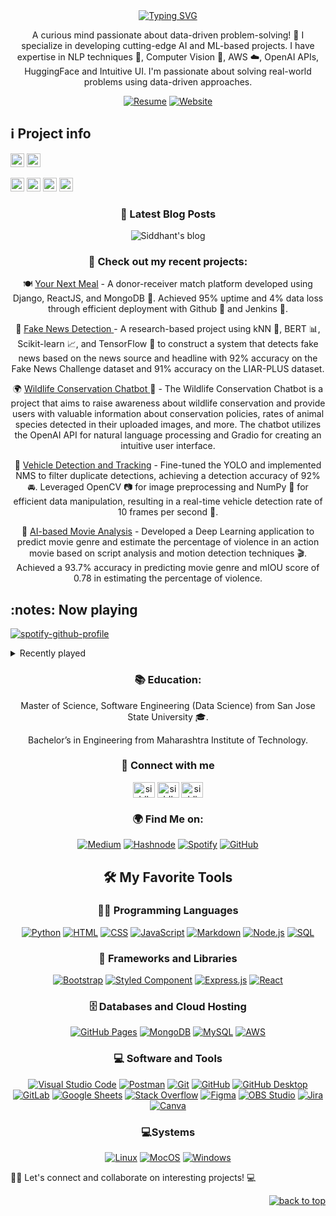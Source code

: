 
<div id="about-me" align="center">
<a href="https://git.io/typing-svg"><img src="https://readme-typing-svg.demolab.com?font=DotGothic16&size=35&pause=500&color=11d4be&center=true&vCenter=true&width=500&lines=Hi%2C+I'm+Siddhant+Sancheti;It's+nice+to+meet+you!" alt="Typing SVG" /></a>
<!--   green color:288932 -->
</div>

 <div align='center'>
 
 A curious mind passionate about data-driven problem-solving! 🤖 I specialize in developing cutting-edge AI and ML-based projects. I have expertise in NLP techniques 📖, Computer Vision 👀, AWS ☁️, OpenAI APIs, HuggingFace and Intuitive UI. I'm passionate about solving real-world problems using data-driven approaches.
 
</div>


<div align="center">

  [![Resume](https://img.shields.io/badge/Resume-View%20Resume-orange?style=flat)](https://drive.google.com/file/d/1Y49sQuN71Jm_agrYj4UlUn4cVrZV3dmu/view?usp=drive_link)
  [![Website](https://img.shields.io/badge/Website-View%20Website-blue?style=flat)](https://siddhantsancheti.netlify.app)
 
</div>

 <!--RECENT_ACTIVITY:start-->
 <!--RECENT_ACTIVITY:end-->


<h2>ℹ️ Project info</h2>
<div>
<img alt="GitHub repo size" src="https://img.shields.io/github/repo-size/sidsanc/sidsanc?color=181717&logo=github&style=for-the-badge&logoColor=181717" height="22px">
<!-- <img alt="GitHub forks" src="https://img.shields.io/github/forks/sidsanc/sidsanc?color=181717&logo=github&style=for-the-badge&logoColor=181717" height="22px">
<img alt="GitHub Repo stars" src="https://img.shields.io/github/stars/sidsanc/sidsanc?color=181717&logo=github&style=for-the-badge&logoColor=181717" height="22px"> -->
<img alt="Last commit" src="https://img.shields.io/github/last-commit/sidsanc/sidsanc?color=F05032&logo=git&logoColor&style=for-the-badge" height="22px">
  
<!--<img alt="Commit activity" src="https://img.shields.io/github/commit-activity/m/carol42/carol42?color=F05032&logo=git&logoColor&style=for-the-badge" height="22px">-->
<a href="https://forthebadge.com"><img src="https://forthebadge.com/images/badges/gluten-free.svg" alt="gluten free" height="22px"></a>
<a href="https://forthebadge.com"><img src="https://forthebadge.com/images/badges/built-with-love.svg" alt="built with love" height="22px"></a>
<a href="https://forthebadge.com"><img src="https://forthebadge.com/images/badges/powered-by-coffee.svg" alt ="coffee" height="22px"></a>
<a href="https://forthebadge.com"><img src="https://forthebadge.com/images/badges/made-with-crayons.svg" alt ="crayons" height="22px"></a>  

</div>

<div align='center'>
  
 ### 📝 Latest Blog Posts
 ![Siddhant's blog](https://github-read-medium.vercel.app/latest?username=sidsanc4998&limit=6&theme=nord)
 <!-- BLOG-POST-LIST:START -->
 <!-- BLOG-POST-LIST:END -->
 
  </div>
  
<div align="center">
  
  ### 🔭 Check out my recent projects:

🍽️ <ins>[Your Next Meal](https://github.com/sidsanc/yournextmeal)</ins> - A donor-receiver match platform developed using Django, ReactJS, and MongoDB 🍴. Achieved 95% uptime and 4% data loss through efficient deployment with Github 🐙 and Jenkins 🔧.
  

📰 <ins>[Fake News Detection](https://github.com/soumyendra98/Metamorphs) </ins> - A research-based project using kNN 🤝, BERT 📊, Scikit-learn 📈, and TensorFlow 🤖 to construct a system that detects fake news based on the news source and headline with 92% accuracy on the Fake News Challenge dataset and 91% accuracy on the LIAR-PLUS dataset.
  
 🌍 <ins>[Wildlife Conservation Chatbot](https://github.com/soumyendra98/KnowYourWildlife) </ins>🦁 - The Wildlife Conservation Chatbot is a project that aims to raise awareness about wildlife conservation and provide users with valuable information about conservation policies, rates of animal species detected in their uploaded images, and more. The chatbot utilizes the OpenAI API for natural language processing and Gradio for creating an intuitive user interface.

🚗 <ins>Vehicle Detection and Tracking</ins> - Fine-tuned the YOLO and implemented NMS to filter duplicate detections, achieving a detection accuracy of 92% 🚘. Leveraged OpenCV 📷 for image preprocessing and NumPy 🧮 for efficient data manipulation, resulting in a real-time vehicle detection rate of 10 frames per second 🚦.

🎥 <ins>AI-based Movie Analysis</ins> - Developed a Deep Learning application to predict movie genre and estimate the percentage of violence in an action movie based on script analysis and motion detection techniques 🎬. Achieved a 93.7% accuracy in predicting movie genre and mIOU score of 0.78 in estimating the percentage of violence.
  </div>

<h2>:notes: Now playing </h2><!-- <a href="https://www.last.fm/user/sidsanc4998"><img alt="last song I've listened to" src="https://badges.lastfm.workers.dev/last-played?user=sidsanc4998&color=7E3ACE&logoColor=7E3ACE&label=Last+song+I've+listened+to"></a></h2>-->
<!-- </br> -->
<!-- <a href="https://open.spotify.com/user/315bfidfyj47fcwbfpibxxu2nkfm"><img src="https://now-play.vercel.app/api/generate?uid=3373fa7b-55b3-4648-b5f1-257f601349da" alt="Now playing on Spotify" ></a> -->


[![spotify-github-profile](https://spotify-github-profile.vercel.app/api/view?uid=315bfidfyj47fcwbfpibxxu2nkfm&cover_image=true&theme=novatorem&show_offline=false&background_color=656161&interchange=false&bar_color=11d4be&bar_color_cover=False)](https://spotify-github-profile.vercel.app/api/view?uid=315bfidfyj47fcwbfpibxxu2nkfm&redirect=true)

<details>
    <summary>Recently played</summary>
    <a href="https://open.spotify.com/user/315bfidfyj47fcwbfpibxxu2nkfm"><img src="https://spotify-recently-played-readme.vercel.app/api?user=315bfidfyj47fcwbfpibxxu2nkfm&unique=true&count=10" alt="Spotify recently played"></a>


</details>


<div align="center">
  
  ### 📚 Education: 

Master of Science, Software Engineering (Data Science) from San Jose State University 🎓. 

Bachelor’s in Engineering from Maharashtra Institute of Technology.
 
</div>

<div align="center"> 
 
<!--   ### 📫 Contact me:

[![LinkedIn](https://img.shields.io/badge/LinkedIn-Connect-blue?style=flat&logo=linkedin&logoColor=white)](https://www.linkedin.com/in/siddhant-sancheti)
[![Email](https://img.shields.io/badge/Email-Contact-red?style=flat&logo=gmail&logoColor=white)](mailto:sanchetisiddhantk@gmail.com) -->
  
  ### 🔗 Connect with me
  
<p>
<a href="https://linkedin.com/in/siddhant-sancheti" target="blank"><img align="center" src="https://raw.githubusercontent.com/rahuldkjain/github-profile-readme-generator/master/src/images/icons/Social/linked-in-alt.svg" alt="siddhantsancheti" height="25" width="35" /></a>
<a href="https://instagram.com/sid_sanc4998_" target="blank"><img align="center" src="https://raw.githubusercontent.com/rahuldkjain/github-profile-readme-generator/master/src/images/icons/Social/instagram.svg" alt="siddhantsancheti" height="25" width="35" /></a>
<a href="mailto:sanchetisiddhantk@gmail.com" target="blank"><img align="center" src="https://upload.wikimedia.org/wikipedia/commons/thumb/7/7e/Gmail_icon_%282020%29.svg/1024px-Gmail_icon_%282020%29.svg.png?20221017173631" alt="siddhantsancheti" height="25" width="35" /></a>
</p>
  
  ### 🌍 Find Me on:

[![Medium](https://img.shields.io/badge/-Medium-black?style=flat-square&logo=medium&logoColor=white)](https://medium.com/@sidsanc4998) 
[![Hashnode](https://img.shields.io/badge/Hashnode-2962FF?style=flat-square&logo=hashnode&logoColor=white)](https://siddhantsancheti.hashnode.dev/)
[![Spotify](https://img.shields.io/badge/-Spotify-1ED760?style=flat-square&logo=spotify&logoColor=white)](https://open.spotify.com/user/315bfidfyj47fcwbfpibxxu2nkfm?si=xeSqSuLwQwSytXVlfnaNRA&utm_source=copy-link)
[![GitHub](https://img.shields.io/badge/Tools-GitHub-black?style=flat-square&logo=github&logoColor=white)](https://github.com/sidsanc)

  </div>


<div align="center">

<!--   ### 🛠 Tech Stack:
 


[![Python](https://img.shields.io/badge/Code-Python-informational?style=flat&logo=python&logoColor=white)](https://www.python.org/)
[![Flask](https://img.shields.io/badge/-Flask-black?style=flat&logo=flask&logoColor=white)](https://flask.palletsprojects.com/)
[![Django](https://img.shields.io/badge/Django-092E20?style=flat&logo=django&logoColor=white)](https://www.djangoproject.com/start/)
 
</div>

<div align="center">
  
[![JavaScript](https://img.shields.io/badge/Code-JavaScript-F7DF1E?style=flat&logo=javascript&logoColor=white)](https://developer.mozilla.org/en-US/docs/Web/JavaScript)
[![React](https://img.shields.io/badge/Code-React-informational?style=flat&logo=react&color=61DAFB)](https://react.dev/)

[![Node.js](https://img.shields.io/badge/Code-Node.js-43853D?style=flat&logo=node.js&logoColor=white)](https://nodejs.org/)
[![Bootstrap](https://img.shields.io/badge/Style-Bootstrap-563D7C?style=flat&logo=bootstrap&logoColor=white)](https://getbootstrap.com/)


</div>

<div align="center">
  
[![MongoDB](https://img.shields.io/badge/Code-MongoDB-4EA94B?style=flat&logo=mongodb&logoColor=white)](https://www.mongodb.com/)
[![MySQL](https://img.shields.io/badge/MySQL-005C84?style=flat&logo=mysql&logoColor=white)](https://www.mysql.com/)

</div>

<div align="center">

[![HTML](https://img.shields.io/badge/Code-HTML-E34F26?style=flat&logo=html5&logoColor=white)](https://developer.mozilla.org/en-US/docs/Web/HTML)
[![CSS](https://img.shields.io/badge/Style-CSS-1572B6?style=flat&logo=css3&logoColor=white)](https://developer.mozilla.org/en-US/docs/Web/CSS)

</div>

<div align="center">
  
[![Linux](https://img.shields.io/badge/System-Linux-FCC624?style=flat&logo=linux&logoColor=white)](https://www.linux.org/)
[![MacOS](https://img.shields.io/badge/System-MAC%20OS-000000?style=flat&logo=apple&logoColor=white)](https://support.apple.com/macos)
[![Windows](https://img.shields.io/badge/System-Windows-blue?style=flat&logo=windows&logoColor=blue)](https://www.microsoft.com/en-us/windows/windows-11)


</div>

<div align="center">

[![Visual Studio Code](https://img.shields.io/badge/IDE-Visual%20Studio%20Code-0078D4?style=flat&logo=visual-studio-code&logoColor=white)](https://code.visualstudio.com/)
[![Google Colab](https://img.shields.io/badge/IDE-Colab-F9AB00?style=flat&logo=googlecolab&color=525252)](https://colab.research.google.com/)  
[![Eclipse](https://img.shields.io/badge/IDE-Eclipse-2C2255?style=flat&logo=eclipse&logoColor=white)](https://www.eclipse.org/)
  
 -->
  <!-- Favorite Tools -->
## 🛠️ My Favorite Tools
 <h3>👨‍💻 Programming Languages</h3>
 <p>
  <a href="#"><img alt="Python" src="https://img.shields.io/badge/Python-14354C.svg?style=flat-square&logo=python&logoColor=yellow"></a>
  <a href="#"><img alt="HTML" src="https://img.shields.io/badge/-HTML-E34F26.svg?style=flat-square&logo=html5&logoColor=white"></a>
  <a href="#"><img alt="CSS" src="https://img.shields.io/badge/-CSS-264de4.svg?style=flat-square&logo=css3&logoColor=white"></a>
  <a href="#"><img alt="JavaScript" src="https://img.shields.io/badge/-JavaScript-F7DF1E.svg?style=flat-square&logo=javascript&logoColor=black"></a>
  <a href="#"><img alt="Markdown" src="https://img.shields.io/badge/-Markdown-000000.svg?style=flat-square&logo=markdown&logoColor=white"></a>
  <a href="#"><img alt="Node.js" src="https://img.shields.io/badge/Node.js-43853D.svg?style=flat-square&logo=node.js&logoColor=white"></a>
  <a href="#"><img alt="SQL" src="https://custom-icon-badges.demolab.com/badge/SQL-025E8C.svg?style=flat-square&logo=database&logoColor=white"></a>
 </p>
 <h3>🧰 Frameworks and Libraries</h3>
 <p>
  <a href="#"><img alt="Bootstrap" src="https://img.shields.io/badge/Bootstrap-7952B3.svg?style=flat-square&logo=bootstrap&logoColor=white"></a>
  <a href="#"><img alt="Styled Component" src="https://img.shields.io/badge/styled--components-DB7093?style=flat-square&logo=styled-components&logoColor=white"></a>
  <a href="#"><img alt="Express.js" src="https://img.shields.io/badge/Express.js-404d59.svg?style=flat-square&logo=express&logoColor=white"></a>
  <a href="#"><img alt="React" src="https://img.shields.io/badge/React-20232a.svg?style=flat-square&logo=react&logoColor=%2361DAFB"></a>
 </p>
 <h3>🗄️ Databases and Cloud Hosting</h3>
  <a href="#"><img alt="GitHub Pages" src="https://img.shields.io/badge/GitHub%20Pages-327FC7.svg?style=flat-square&logo=github&logoColor=white"></a>
  <a href="#"><img alt="MongoDB" src ="https://img.shields.io/badge/MongoDB-4ea94b.svg?style=flat-square&logo=mongodb&logoColor=white"></a>
  <a href="#"><img alt="MySQL" src="https://img.shields.io/badge/MySQL-00f.svg?style=flat-square&logo=mysql&logoColor=white"></a>
  <a href="#"><img alt="AWS" src="https://img.shields.io/badge/AWS-010101.svg?style=flat-square&logo=amazon&logoColor=%23FF9900"></a>
 <h3>💻 Software and Tools</h3>
 <p>
  <a href="#"><img alt="Visual Studio Code" src="https://img.shields.io/badge/Visual%20Studio%20Code-0078d7.svg?style=flat-square&logo=visual-studio-code&logoColor=white"></a>
  <a href="#"><img alt="Postman" src="https://img.shields.io/badge/Postman-FF6C37?style=flat-square&logo=postman&logoColor=white"></a>
  <a href="#"><img alt="Git" src="https://img.shields.io/badge/Git-F05033.svg?style=flat-square&logo=git&logoColor=white"></a>
  <a href="#"><img alt="GitHub" src="https://img.shields.io/badge/GitHub-000000.svg?style=flat-square&logo=github&logoColor=white"></a>
  <a href="#"><img alt="GitHub Desktop" src="https://img.shields.io/badge/GitHub%20Desktop-8034A9.svg?style=flat-square&logo=github&logoColor=white"></a>
  <a href="#"><img alt="GitLab" src="https://img.shields.io/badge/GitLab-000000.svg?style=flat-square&logo=gitlab&logoColor=FC6D27"></a>
  <a href="#"><img alt="Google Sheets" src="https://img.shields.io/badge/Sheets-34A853.svg?style=flat-square&logo=google%20sheets&logoColor=white"></a>
  <a href="#"><img alt="Stack Overflow" src="https://img.shields.io/badge/-Stack%20Overflow-FE7A16?style=flat-square&logo=stack-overflow&logoColor=white"></a>
  <a href="#"><img alt="Figma" src="https://img.shields.io/badge/-Figma-000000?style=flat-square&logo=figma&logoColor=white"></a>
  <a href="#"><img alt="OBS Studio" src="https://img.shields.io/badge/-OBS-302E31?style=flat-square&logo=obs-studio&logoColor=white"></a>
  <a href="#"><img alt="Jira" src="https://img.shields.io/badge/Jira-0052CC?style=flat-square&logo=Jira&logoColor=white"></a>
  <a href="#"><img alt="Canva" src="https://img.shields.io/badge/Canva-%2300C4CC.svg?&style=flat-square&logo=Canva&logoColor=white"></a>
 </p>
  <h3>💻Systems</h3>
  <p>
    <a href='#'><img alt="Linux" src="https://img.shields.io/badge/System-Linux-FCC624?style=flat&logo=linux&logoColor=white"></a>
    <a href='#'><img alt="MocOS" src="https://img.shields.io/badge/System-MAC%20OS-000000?style=flat&logo=apple&logoColor=white"></a>
    <a href='#'><img alt="Windows" src="https://img.shields.io/badge/System-Windows-blue?style=flat&logo=windows&logoColor=blue"></a>
<!--     [![Linux](https://img.shields.io/badge/System-Linux-FCC624?style=flat&logo=linux&logoColor=white)](https://www.linux.org/)
    [![MacOS](https://img.shields.io/badge/System-MAC%20OS-000000?style=flat&logo=apple&logoColor=white)](https://support.apple.com/macos)
    [![Windows](https://img.shields.io/badge/System-Windows-blue?style=flat&logo=windows&logoColor=blue)](https://www.microsoft.com/en-us/windows/windows-11) -->
  </p>

</div>

👨‍💻 Let's connect and collaborate on interesting projects! 💻

<p align="right"><a href="#top"><img src="https://img.shields.io/static/v1?label&message=back+to+top&color=11d4be&style=flat&logo" alt="back to top" /></a></p>

